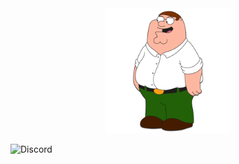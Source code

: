 <div id="header" align="center">
  <img src="/Media/Main.jpg" width="200"/>
</div>

![Discord](https://img.shields.io/discord/975679626435252245?color=%234d5bf1&label=Discord%20Server&style=for-the-badge)
